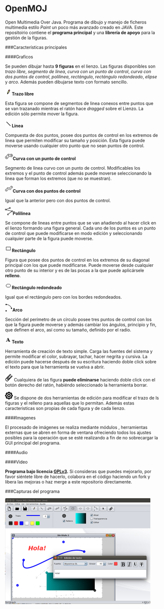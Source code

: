 # OpenMOJ
Open Multimedia Over Java. Programa de dibujo y manejo de ficheros multimedia estilo *Paint* un poco más avanzado creado en JAVA.
Este repositoirio contiene el **programa principal** y una **librería de apoyo** para la gestión de la figuras.

###Características principales



####Graficos

Se pueden dibujar hasta **9 figuras** en el lienzo. Las figuras disponibles son *trazo libre*, *segmento de linea*, *curva con un punto de control*, *curva con dos puntos de control*, *polilinea*, *rectángulo*, *rectángulo redondeado*, *elipse* y *arco*. Además pueden dibujarse texto con formato sencillo.

![](AllOpenMOJ/OpenMOJ/src/Img/Lapiz.gif)**Trazo libre**

Esta figura se compone de segmentos de linea conexos entre puntos que se van trazanado mientras el ratón hace *dragged* sobre el Lienzo. La edición sólo permite mover la figura.

![](AllOpenMOJ/OpenMOJ/src/Img/Linea.gif)**Linea**

Compuesta de dos puntos, posee dos puntos de control en los extremos de linea que permiten modificar su tamaño y posición. Esta figura puede moverse usando  cualquier otro punto que no sean puntos de control.

![](AllOpenMOJ/OpenMOJ/src/Img/cuad.png)**Curva con un punto de control**

Segmento de linea curvo con un punto de control. Modificables los extremos y el punto de control además puede moverse seleccionando la linea que forman los extremos (que no se muestran).

![](AllOpenMOJ/OpenMOJ/src/Img/cubic.png)**Curva con dos puntos de control**

Igual que la anterior pero con dos puntos de control.

![](AllOpenMOJ/OpenMOJ/src/Img/polyline.png)**Polilinea**

Se compone de lineas entre puntos que se van añadiendo al hacer click en el lienzo formando una figura general. Cada uno de los puntos es un punto de control que puede modificarse en modo edición y seleccionando cualquier parte de la figura puede moverse.

![](AllOpenMOJ/OpenMOJ/src/Img/Rectangulo.gif)**Rectángulo**

Figura que posee dos puntos de control en los extremos de su diagonal principal con los que puede modificarse. Puede moverse desde cualquier otro punto de su interior y es de las pocas a la que puede aplicársele **relleno**.

![](AllOpenMOJ/OpenMOJ/src/Img/RoundRectangulo.gif)**Rectángulo redondeado**

Igual que el rectángulo pero con los bordes redondeados.

![](AllOpenMOJ/OpenMOJ/src/Img/arc.png)**Arco**

Sección del perímetro de un círculo posee tres puntos de control con los que la figura puede moverse y además cambiar los ángulos, principio y fin, que definen el arco, así como su tamaño, definido por el radio.


![](AllOpenMOJ/OpenMOJ/src/Img/Texto.gif)**Texto**

Herramienta de creación de texto simple. Carga las fuentes del sistema y permite modificar el color, subrayar, tachar, hacer negrita y cursiva. La edición puede hacerse después de su escritura haciendo doble click sobre el texto para que la herramienta se vuelva a abrir.

![](AllOpenMOJ/OpenMOJ/src/Img/erase.png) Cualquiera de las figura **puede eliminarse** haciendo doble click con el botón derecho del ratón, habiéndo seleccionado la herramienta borrar.

![](AllOpenMOJ/OpenMOJ/src/Img/settings.png)  Se dispone de dos herramientas de edición para modificar el trazo de ls figuras y el relleno para aquellas que lo permitan. Además estas caracteristicas son propias de cada figura y de cada lienzo.


####Imagenes

El procesado de imágenes se realiza mediante módulos , herramientas externas que se abren en forma de ventana ofreciendo todos los ajustes posibles para la operación que se esté realizando a fin de no sobrecargar la GUI principal del programa.


####Audio

####Video

**Programa bajo licencia [GPLv3](http://www.gnu.org/licenses/gpl-3.0.en.html).** Si consideras que puedes mejorarlo, por favor siéntete libre de hacerlo, colabora en el código haciendo un fork y libera las mejoras o haz merge a este repositorio directamente.


###Capturas del programa

![](AllOpenMOJ/Img/a.png)

